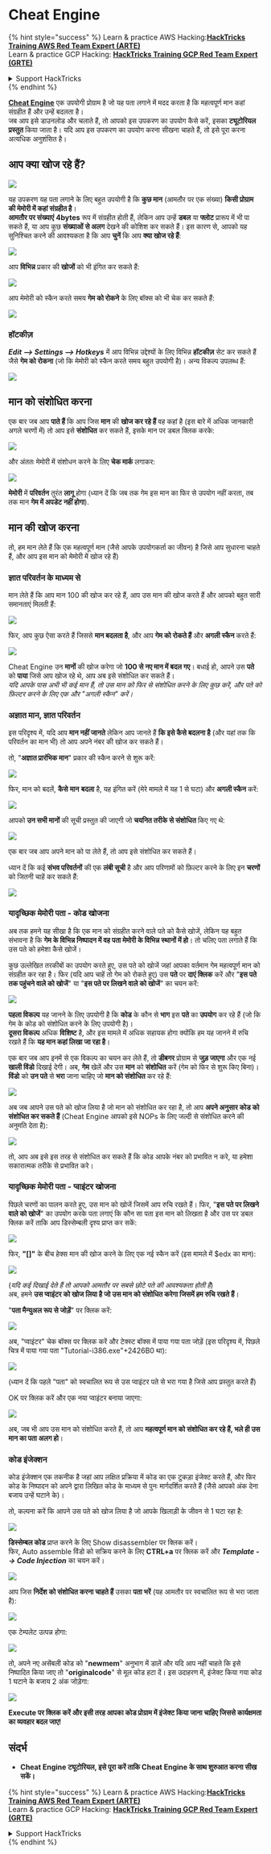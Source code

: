 # Cheat Engine

{% hint style="success" %}
Learn & practice AWS Hacking:<img src="../../.gitbook/assets/arte.png" alt="" data-size="line">[**HackTricks Training AWS Red Team Expert (ARTE)**](https://training.hacktricks.xyz/courses/arte)<img src="../../.gitbook/assets/arte.png" alt="" data-size="line">\
Learn & practice GCP Hacking: <img src="../../.gitbook/assets/grte.png" alt="" data-size="line">[**HackTricks Training GCP Red Team Expert (GRTE)**<img src="../../.gitbook/assets/grte.png" alt="" data-size="line">](https://training.hacktricks.xyz/courses/grte)

<details>

<summary>Support HackTricks</summary>

* Check the [**subscription plans**](https://github.com/sponsors/carlospolop)!
* **Join the** 💬 [**Discord group**](https://discord.gg/hRep4RUj7f) or the [**telegram group**](https://t.me/peass) or **follow** us on **Twitter** 🐦 [**@hacktricks\_live**](https://twitter.com/hacktricks_live)**.**
* **Share hacking tricks by submitting PRs to the** [**HackTricks**](https://github.com/carlospolop/hacktricks) and [**HackTricks Cloud**](https://github.com/carlospolop/hacktricks-cloud) github repos.

</details>
{% endhint %}

[**Cheat Engine**](https://www.cheatengine.org/downloads.php) एक उपयोगी प्रोग्राम है जो यह पता लगाने में मदद करता है कि महत्वपूर्ण मान कहां संग्रहीत हैं और उन्हें बदलता है।\
जब आप इसे डाउनलोड और चलाते हैं, तो आपको इस उपकरण का उपयोग कैसे करें, इसका **ट्यूटोरियल** **प्रस्तुत** किया जाता है। यदि आप इस उपकरण का उपयोग करना सीखना चाहते हैं, तो इसे पूरा करना अत्यधिक अनुशंसित है।

## आप क्या खोज रहे हैं?

![](<../../.gitbook/assets/image (762).png>)

यह उपकरण यह पता लगाने के लिए बहुत उपयोगी है कि **कुछ मान** (आमतौर पर एक संख्या) **किसी प्रोग्राम की मेमोरी में कहां संग्रहीत है**।\
**आमतौर पर संख्याएं** **4bytes** रूप में संग्रहीत होती हैं, लेकिन आप उन्हें **डबल** या **फ्लोट** प्रारूप में भी पा सकते हैं, या आप कुछ **संख्याओं से अलग** देखने की कोशिश कर सकते हैं। इस कारण से, आपको यह सुनिश्चित करने की आवश्यकता है कि आप **चुनें** कि आप **क्या खोज रहे हैं**:

![](<../../.gitbook/assets/image (324).png>)

आप **विभिन्न** प्रकार की **खोजों** को भी इंगित कर सकते हैं:

![](<../../.gitbook/assets/image (311).png>)

आप मेमोरी को स्कैन करते समय **गेम को रोकने** के लिए बॉक्स को भी चेक कर सकते हैं:

![](<../../.gitbook/assets/image (1052).png>)

### हॉटकीज़

_**Edit --> Settings --> Hotkeys**_ में आप विभिन्न उद्देश्यों के लिए विभिन्न **हॉटकीज़** सेट कर सकते हैं जैसे **गेम को रोकना** (जो कि मेमोरी को स्कैन करते समय बहुत उपयोगी है)। अन्य विकल्प उपलब्ध हैं:

![](<../../.gitbook/assets/image (864).png>)

## मान को संशोधित करना

एक बार जब आप **पाते हैं** कि आप जिस **मान** की **खोज कर रहे हैं** वह कहां है (इस बारे में अधिक जानकारी अगले चरणों में) तो आप इसे **संशोधित** कर सकते हैं, इसके मान पर डबल क्लिक करके:

![](<../../.gitbook/assets/image (563).png>)

और अंततः मेमोरी में संशोधन करने के लिए **चेक मार्क** लगाकर:

![](<../../.gitbook/assets/image (385).png>)

**मेमोरी** में **परिवर्तन** तुरंत **लागू** होगा (ध्यान दें कि जब तक गेम इस मान का फिर से उपयोग नहीं करता, तब तक मान **गेम में अपडेट नहीं होगा**).

## मान की खोज करना

तो, हम मान लेते हैं कि एक महत्वपूर्ण मान (जैसे आपके उपयोगकर्ता का जीवन) है जिसे आप सुधारना चाहते हैं, और आप इस मान को मेमोरी में खोज रहे हैं)

### ज्ञात परिवर्तन के माध्यम से

मान लेते हैं कि आप मान 100 की खोज कर रहे हैं, आप उस मान की खोज करते हैं और आपको बहुत सारी समानताएं मिलती हैं:

![](<../../.gitbook/assets/image (108).png>)

फिर, आप कुछ ऐसा करते हैं जिससे **मान बदलता है**, और आप **गेम को रोकते हैं** और **अगली स्कैन** करते हैं:

![](<../../.gitbook/assets/image (684).png>)

Cheat Engine उन **मानों** की खोज करेगा जो **100 से नए मान में बदल गए**। बधाई हो, आपने उस **पते** को **पाया** जिसे आप खोज रहे थे, आप अब इसे संशोधित कर सकते हैं।\
_यदि आपके पास अभी भी कई मान हैं, तो उस मान को फिर से संशोधित करने के लिए कुछ करें, और पते को फ़िल्टर करने के लिए एक और "अगली स्कैन" करें।_

### अज्ञात मान, ज्ञात परिवर्तन

इस परिदृश्य में, यदि आप **मान नहीं जानते** लेकिन आप जानते हैं **कि इसे कैसे बदलना है** (और यहां तक कि परिवर्तन का मान भी) तो आप अपने नंबर की खोज कर सकते हैं।

तो, "**अज्ञात प्रारंभिक मान**" प्रकार की स्कैन करने से शुरू करें:

![](<../../.gitbook/assets/image (890).png>)

फिर, मान को बदलें, **कैसे** **मान** **बदला** है, यह इंगित करें (मेरे मामले में यह 1 से घटा) और **अगली स्कैन** करें:

![](<../../.gitbook/assets/image (371).png>)

आपको **उन सभी मानों** की सूची प्रस्तुत की जाएगी जो **चयनित तरीके से संशोधित** किए गए थे:

![](<../../.gitbook/assets/image (569).png>)

एक बार जब आप अपने मान को पा लेते हैं, तो आप इसे संशोधित कर सकते हैं।

ध्यान दें कि कई **संभव परिवर्तनों** की एक **लंबी सूची** है और आप परिणामों को फ़िल्टर करने के लिए इन **चरणों** को जितनी चाहें कर सकते हैं:

![](<../../.gitbook/assets/image (574).png>)

### यादृच्छिक मेमोरी पता - कोड खोजना

अब तक हमने यह सीखा है कि एक मान को संग्रहीत करने वाले पते को कैसे खोजें, लेकिन यह बहुत संभावना है कि **गेम के विभिन्न निष्पादन में वह पता मेमोरी के विभिन्न स्थानों में हो**। तो चलिए पता लगाते हैं कि उस पते को हमेशा कैसे खोजें।

कुछ उल्लेखित तरकीबों का उपयोग करते हुए, उस पते को खोजें जहां आपका वर्तमान गेम महत्वपूर्ण मान को संग्रहीत कर रहा है। फिर (यदि आप चाहें तो गेम को रोकते हुए) उस **पते** पर **दाएं क्लिक** करें और "**इस पते तक पहुंचने वाले को खोजें**" या "**इस पते पर लिखने वाले को खोजें**" का चयन करें:

![](<../../.gitbook/assets/image (1067).png>)

**पहला विकल्प** यह जानने के लिए उपयोगी है कि **कोड** के कौन से **भाग** इस **पते** का **उपयोग** कर रहे हैं (जो कि गेम के कोड को संशोधित करने के लिए उपयोगी है)।\
**दूसरा विकल्प** अधिक **विशिष्ट** है, और इस मामले में अधिक सहायक होगा क्योंकि हम यह जानने में रुचि रखते हैं कि **यह मान कहां लिखा जा रहा है**।

एक बार जब आप इनमें से एक विकल्प का चयन कर लेते हैं, तो **डीबगर** प्रोग्राम से **जुड़ जाएगा** और एक नई **खाली विंडो** दिखाई देगी। अब, **गेम** खेलें और उस **मान** को **संशोधित** करें (गेम को फिर से शुरू किए बिना)। **विंडो** को **उन पते** से **भरा** जाना चाहिए जो **मान को संशोधित** कर रहे हैं:

![](<../../.gitbook/assets/image (91).png>)

अब जब आपने उस पते को खोज लिया है जो मान को संशोधित कर रहा है, तो आप **अपने अनुसार कोड को संशोधित कर सकते हैं** (Cheat Engine आपको इसे NOPs के लिए जल्दी से संशोधित करने की अनुमति देता है):

![](<../../.gitbook/assets/image (1057).png>)

तो, आप अब इसे इस तरह से संशोधित कर सकते हैं कि कोड आपके नंबर को प्रभावित न करे, या हमेशा सकारात्मक तरीके से प्रभावित करे।

### यादृच्छिक मेमोरी पता - प्वाइंटर खोजना

पिछले चरणों का पालन करते हुए, उस मान को खोजें जिसमें आप रुचि रखते हैं। फिर, "**इस पते पर लिखने वाले को खोजें**" का उपयोग करके पता लगाएं कि कौन सा पता इस मान को लिखता है और उस पर डबल क्लिक करें ताकि आप डिस्सेम्बली दृश्य प्राप्त कर सकें:

![](<../../.gitbook/assets/image (1039).png>)

फिर, **"\[]"** के बीच हेक्स मान की खोज करने के लिए एक नई स्कैन करें (इस मामले में $edx का मान):

![](<../../.gitbook/assets/image (994).png>)

(_यदि कई दिखाई देते हैं तो आपको आमतौर पर सबसे छोटे पते की आवश्यकता होती है_)\
अब, हमने **उस प्वाइंटर को खोज लिया है जो उस मान को संशोधित करेगा जिसमें हम रुचि रखते हैं**।

"**पता मैन्युअल रूप से जोड़ें**" पर क्लिक करें:

![](<../../.gitbook/assets/image (990).png>)

अब, "प्वाइंटर" चेक बॉक्स पर क्लिक करें और टेक्स्ट बॉक्स में पाया गया पता जोड़ें (इस परिदृश्य में, पिछले चित्र में पाया गया पता "Tutorial-i386.exe"+2426B0 था):

![](<../../.gitbook/assets/image (392).png>)

(ध्यान दें कि पहले "पता" को स्वचालित रूप से उस प्वाइंटर पते से भरा गया है जिसे आप प्रस्तुत करते हैं)

OK पर क्लिक करें और एक नया प्वाइंटर बनाया जाएगा:

![](<../../.gitbook/assets/image (308).png>)

अब, जब भी आप उस मान को संशोधित करते हैं, तो आप **महत्वपूर्ण मान को संशोधित कर रहे हैं, भले ही उस मान का पता अलग हो**।

### कोड इंजेक्शन

कोड इंजेक्शन एक तकनीक है जहां आप लक्षित प्रक्रिया में कोड का एक टुकड़ा इंजेक्ट करते हैं, और फिर कोड के निष्पादन को अपने द्वारा लिखित कोड के माध्यम से पुनः मार्गदर्शित करते हैं (जैसे आपको अंक देना बजाय उन्हें घटाने के)।

तो, कल्पना करें कि आपने उस पते को खोज लिया है जो आपके खिलाड़ी के जीवन से 1 घटा रहा है:

![](<../../.gitbook/assets/image (203).png>)

**डिस्सेम्बल कोड** प्राप्त करने के लिए Show disassembler पर क्लिक करें।\
फिर, Auto assemble विंडो को सक्रिय करने के लिए **CTRL+a** पर क्लिक करें और _**Template --> Code Injection**_ का चयन करें।

![](<../../.gitbook/assets/image (902).png>)

आप जिस **निर्देश को संशोधित करना चाहते हैं** उसका **पता भरें** (यह आमतौर पर स्वचालित रूप से भरा जाता है):

![](<../../.gitbook/assets/image (744).png>)

एक टेम्पलेट उत्पन्न होगा:

![](<../../.gitbook/assets/image (944).png>)

तो, अपने नए असेंबली कोड को "**newmem**" अनुभाग में डालें और यदि आप नहीं चाहते कि इसे निष्पादित किया जाए तो "**originalcode**" से मूल कोड हटा दें। इस उदाहरण में, इंजेक्ट किया गया कोड 1 घटाने के बजाय 2 अंक जोड़ेगा:

![](<../../.gitbook/assets/image (521).png>)

**Execute पर क्लिक करें और इसी तरह आपका कोड प्रोग्राम में इंजेक्ट किया जाना चाहिए जिससे कार्यक्षमता का व्यवहार बदल जाए!**

## **संदर्भ**

* **Cheat Engine ट्यूटोरियल, इसे पूरा करें ताकि Cheat Engine के साथ शुरुआत करना सीख सकें।**

{% hint style="success" %}
Learn & practice AWS Hacking:<img src="../../.gitbook/assets/arte.png" alt="" data-size="line">[**HackTricks Training AWS Red Team Expert (ARTE)**](https://training.hacktricks.xyz/courses/arte)<img src="../../.gitbook/assets/arte.png" alt="" data-size="line">\
Learn & practice GCP Hacking: <img src="../../.gitbook/assets/grte.png" alt="" data-size="line">[**HackTricks Training GCP Red Team Expert (GRTE)**<img src="../../.gitbook/assets/grte.png" alt="" data-size="line">](https://training.hacktricks.xyz/courses/grte)

<details>

<summary>Support HackTricks</summary>

* Check the [**subscription plans**](https://github.com/sponsors/carlospolop)!
* **Join the** 💬 [**Discord group**](https://discord.gg/hRep4RUj7f) or the [**telegram group**](https://t.me/peass) or **follow** us on **Twitter** 🐦 [**@hacktricks\_live**](https://twitter.com/hacktricks_live)**.**
* **Share hacking tricks by submitting PRs to the** [**HackTricks**](https://github.com/carlospolop/hacktricks) and [**HackTricks Cloud**](https://github.com/carlospolop/hacktricks-cloud) github repos.

</details>
{% endhint %}
